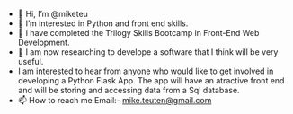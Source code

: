 - 👋 Hi, I’m @miketeu
- 👀 I’m interested in Python and front end skills.
- 🌱 I have completed the  Trilogy Skills Bootcamp in Front-End Web Development. 
- 💞️ I am now researching to develope a software that I think will be very useful.
- I am interested to hear from anyone who would like to get involved in developing a Python Flask App. The app will have an atractive front end and will be storing and accessing data from a Sql database.
- 📫 How to reach me Email:- mike.teuten@gmail.com

<!---
miketeu/miketeu is a ✨ special ✨ repository because its `README.md` (this file) appears on your GitHub profile.
You can click the Preview link to take a look at your changes.
--->
